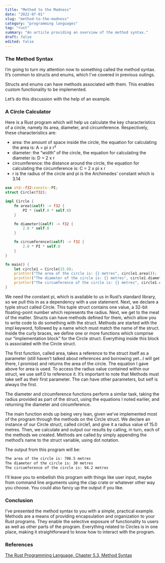 ```yaml
---
title: "Method to the Madness"
date: "2022-07-01"
slug: "method-to-the-madness"
category: "programming languages"
tag: "rust"
summary: "An article providing an overview of the method syntax."
draft: false
edited: false
---
```


### The Method Syntax

I’m going to turn my attention now to something called the method syntax. It’s common to structs and enums, which I’ve covered in previous outings.

Structs and enums can have methods associated with them. This enables custom functionality to be implemented.

Let’s do this discussion with the help of an example.

### A Circle Calculator

Here is a Rust program which will help us calculate the key characteristics of a circle, namely its area, diameter, and circumference. Respectively, these characteristics are:

- area: the amount of space inside the circle, the equation for calculating the area is: A = pi x r²
- diameter: the “width” of the circle, the equation for calculating the diameter is: D = 2 x r
- circumference: the distance around the circle, the equation for calculating the circumference is: C = 2 x pi x r
- r is the radius of the circle and pi is the Archimedes’ constant which is 3.14

```rust
use std::f32:consts::PI;
struct Circle(f32);

impl Circle {
	fn area(&self) -> f32 {
		PI * (self.0 * self.0)
	}

	fn diameter(&self) -> f32 {
		2.0 * self.0
	}

	fn circumference(&self) -> f32 {
		2.0 * PI * self.0
	}
}

fn main() {
	let circle1 = Circle(15.0);
	println!("The area of the circle is: {} metres", circle1.area());
	println!("The diameter of the circle is: {} metres", circle1.diameter());
	println!("The circumference of the circle is: {} metres", circle1.circumference());
}
```

We need the constant pi, which is available to us in Rust’s standard library, so we pull this in as a dependency with a use statement. Next, we declare a typle struct called Circle. This tuple struct contains one value, a 32-bit floating-point number which represents the radius. Next, we get to the meat of the matter. Structs can have methods defined for them, which allow you to write code to do something with the struct. Methods are started with the impl keyword, followed by a name which must match the name of the struct. Inside the curly braces, we define one or more functions which comprise our “implementation block” for the Circle struct. Everything inside this block is associated with the Circle struct.

The first function, called area, takes a reference to the struct itself as a parameter (still haven’t talked about references and borrowing yet…I will get there, I promise) and returns the area of the circle. The equation I gave above for area is used. To access the radius value contained within our struct, we use self.0 to reference it. It’s important to note that Methods must take self as their first parameter. The can have other parameters, but self is always the first.

The diameter and circumference functions perform a similar task, taking the radius provided as part of the struct, using the equations I noted earlier, and returning the diameter and circumference.

The main function ends up being very lean, given we’ve implemented most of the program through the methods on the Circle struct. We declare an instance of our Circle struct, called circle1, and give it a radius value of 15.0 metres. Then, we calculate and output our results by calling, in turn, each of the methods we created. Methods are called by simply appending the method’s name to the struct variable, using dot notation.

The output from this program will be:

```bash
The area of the circle is: 706.5 metres
The diameter of the circle is: 30 metres
The circumference of the circle is: 94.2 metres
```

I’ll leave you to embellish this program with things like user input, maybe from command line arguments using the clap crate or whatever other way you choose. You could also fancy up the output if you like.

### Conclusion

I’ve presented the method syntax to you with a simple, practical example. Methods are a means of providing encapsulation and organization to your Rust programs. They enable the selective exposure of functionality to users as well as other parts of the program. Everything related to Circles is in one place, making it straightforward to know how to interact with the program.

### References

[The Rust Programming Language, Chapter 5.3, Method Syntax](https://doc.rust-lang.org/book/ch05-03-method-syntax.html)
